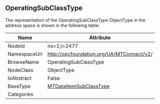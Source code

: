 <!-- objecttype -->
## OperatingSubClassType
  
<!-- end of text -->
The representation of the OperatingSubClassType ObjectType in the address space is shown in the following table:  

|Name|Attribute|
|---|---|
|NodeId|ns=1;i=2477|
|NamespaceUri|http://opcfoundation.org/UA/MTConnect/v2/|
|BrowseName|OperatingSubClassType|
|NodeClass|ObjectType|
|IsAbstract|False|
|BaseType|[MTDataItemSubClassType](../../ObjectTypes/MTDataItemSubClassType/readme.md)|
|Categories||

